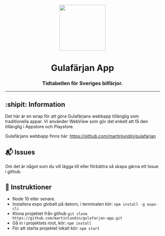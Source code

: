 
<p align="center">
  <img src="https://www.gulafarjan.se/favicon.png" width="150">
</p>
<h1 align="center">
	Gulafärjan App
</h1>
<h3 align="center">
  Tidtabellen för Sveriges bilfärjor.
</h3>

---

## :shipit: Information
Det här är en wrap för att göra Gulafärjans webbapp tillänglig som traditionella appar. Vi använder WebView som gör det enkelt att få den tillänglig i Appstore och Playstore.

Gulafärjans webbapp finns här: https://github.com/martinlundin/gulafarjan

## :mailbox_with_mail: Issues
Om det är något som du vill lägga till eller förbättra så skapa gärna ett Issue i github.

## :scroll: Instruktioner
- Node 10 eller senare.
- Installera expo globalt på datorn, i terminalen kör: `npm install -g expo-cli`
- Klona projektet från github `git clone https://github.com/martinlundin/gulafarjan-app.git`
- Gå in i projektets root, kör: ``npm install``
- För att starta projektet lokalt kör: ``npm start``